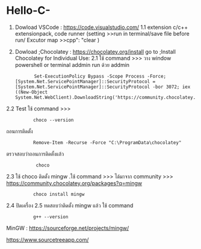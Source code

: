 # Hello-C-
1. Dowload VSCode : https://code.visualstudio.com/
             1.1 extension
                  c/c++ extensionpack,
                  code runner (setting >>run in terminal/save file before run/ Excutor map >>cpp": "clear )
   
3. Dowload ;Chocolatey : https://chocolatey.org/install
               go to ;Install Chocolatey for Individual Use:
             2.1  ใช้ command >>> วาง window powershell or terminal addmin run ด้วย addmin
   
              Set-ExecutionPolicy Bypass -Scope Process -Force; [System.Net.ServicePointManager]::SecurityProtocol = [System.Net.ServicePointManager]::SecurityProtocol -bor 3072; iex ((New-Object System.Net.WebClient).DownloadString('https://community.chocolatey.org/install.ps1'))
                  
2.2 Test ใช้ command >>>   
              
              choco --version
   
   ถอนการติดตั้ง 
              
              Remove-Item -Recurse -Force "C:\ProgramData\chocolatey"
   
   ตรวจสอบว่าถอนการติดตั้งแล้ว 
               
               choco
               
2.3  ใช้ choco ติดตั้ง mingw  .ใช้ command >>>  ได้มาจาก community >>> https://community.chocolatey.org/packages?q=mingw
    
              choco install mingw
              
2.4 ปิดเครื่อง
2.5 ทดสอบว่าติดตั้ง mingw แล้ว ใช้ command 
    
              g++ --version
   
   
MinGW : https://sourceforge.net/projects/mingw/ 

https://www.sourcetreeapp.com/
